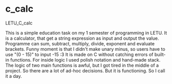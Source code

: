 # c_calc
LETU_C_calc

This is a simple education task on my 1 semester of programming in LETU. It is a calculator, that get a string expression as input and output the value.
Programme can sum, subtract, multiply, divide, exponent and evaluate brackets.
Funny moment is that I didn't make unary minus, so users have to use "(0 - 15)" to input -15 :3
It is made on C without catching errors of built-in functions.
For inside logic I used polish notation and hand-made stack.
The logic of two main functions is awful, but I got tired in the middle of a project. So there are a lot of ad-hoc decisions.
But it is functioning. So I call it a day.

